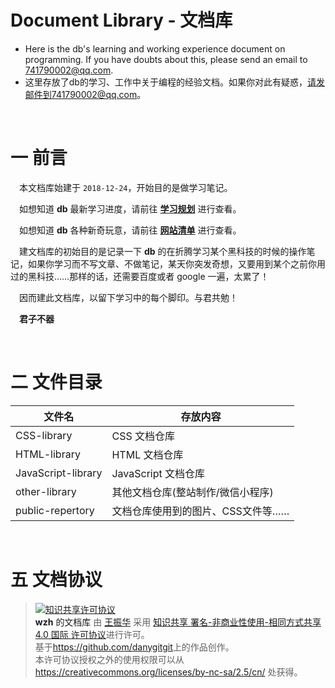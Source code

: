Document Library - 文档库
===

* Here is the db's learning and working experience document on programming. If you have doubts about this, please send an email to 741790002@qq.com.
* 这里存放了db的学习、工作中关于编程的经验文档。如果你对此有疑惑，请发邮件到741790002@qq.com。

<br>

# 一 前言

&emsp;本文档库始建于 `2018-12-24`，开始目的是做学习笔记。  

&emsp;如想知道 **db** 最新学习进度，请前往 **[学习规划](https://github.com/danygitgit/Cheer-for-yourself/blob/master/myNotes/%E5%85%B3%E4%BA%8E%E8%BF%91%E6%9C%9F%E5%AD%A6%E4%B9%A0%E7%9A%84%E4%B8%80%E4%BA%9B%E8%A7%84%E5%88%92.md)** 进行查看。  

&emsp;如想知道 **db** 各种新奇玩意，请前往 **[网站清单]()** 进行查看。

&emsp;建文档库的初始目的是记录一下 **db** 的在折腾学习某个黑科技的时候的操作笔记，如果你学习而不写文章、不做笔记，某天你突发奇想，又要用到某个之前你用过的黑科技……那样的话，还需要百度或者 google 一遍，太累了！

&emsp;因而建此文档库，以留下学习中的每个脚印。与君共勉！

&emsp;**君子不器** 

<br>

# 二 文件目录

| 文件名             | 存放内容                          |
| ------------------ | --------------------------------- |
| CSS-library        | CSS 文档仓库                       |
| HTML-library       | HTML 文档仓库                      |
| JavaScript-library | JavaScript 文档仓库                |
| other-library      | 其他文档仓库(整站制作/微信小程序)                      |
| public-repertory   | 文档仓库使用到的图片、CSS文件等…… |

<br>

# 五 文档协议 
> <a rel="license" href="http://creativecommons.org/licenses/by-nc-sa/4.0/"><img alt="知识共享许可协议" style="border-width:0" src="https://i.creativecommons.org/l/by-nc-sa/4.0/88x31.png" /></a><br /><a xmlns:dct="http://purl.org/dc/terms/" property="dct:title">**wzh** 的文档库</a> 由 <a xmlns:cc="http://creativecommons.org/ns#" href="wzh" property="cc:attributionName" rel="cc:attributionURL">王振华</a> 采用 <a rel="license" href="http://creativecommons.org/licenses/by-nc-sa/4.0/">知识共享 署名-非商业性使用-相同方式共享 4.0 国际 许可协议</a>进行许可。<br />基于<a xmlns:dct="http://purl.org/dc/terms/" href="https://github.com/danygitgit" rel="dct:source">https://github.com/danygitgit</a>上的作品创作。<br />本许可协议授权之外的使用权限可以从 <a xmlns:cc="http://creativecommons.org/ns#" href="https://creativecommons.org/licenses/by-nc-sa/2.5/cn/" rel="cc:morePermissions">https://creativecommons.org/licenses/by-nc-sa/2.5/cn/</a> 处获得。